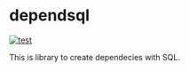 # dependsql
[![test](https://github.com/yujikawa/dependsql/actions/workflows/CI.yml/badge.svg)](https://github.com/yujikawa/dependsql/actions/workflows/CI.yml)

This is library to create dependecies with SQL.
